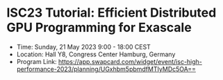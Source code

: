 # ISC23 Tutorial: Efficient Distributed GPU Programming for Exascale

-   Time: Sunday, 21 May 2023 9:00 - 18:00 CEST
-   Location: Hall Y8, Congress Center Hamburg, Germany
-   Program Link:
    https://app.swapcard.com/widget/event/isc-high-performance-2023/planning/UGxhbm5pbmdfMTIyMDc5OA==

